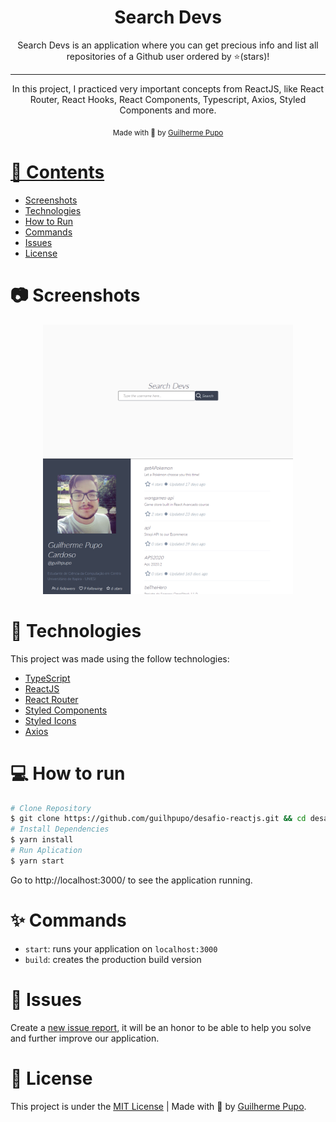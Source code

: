 <h1 align="center">
   Search Devs
</h1>

<p align="center">
  Search Devs is an application where you can get precious info and list all repositories of a Github user ordered by ⭐(stars)!
</p>

<hr />

<p align="center">In this project, I practiced very important concepts from ReactJS, like React Router, React Hooks, React Components, Typescript, Axios, Styled Components and more.
</p>

<div align="center">
  <sub> Made with 💖 by
    <a href="https://github.com/guilhpupo">Guilherme Pupo
  </sub>
</div>

# 📌 Contents

* [Screenshots](#camera-screenshots)
* [Technologies](#rocket-technologies)
* [How to Run](#computer-how-to-run)
* [Commands](#sparkles-commands)
* [Issues](#bug-issues)
* [License](#page_facing_up-license)

# :camera: Screenshots
<div align="center" display="flex">
   <img src="./public/img/home.png" width="400px">
   <img src="./public/img/profile.png" width="400px">
</div>

# :rocket: Technologies
This project was made using the follow technologies:

- [TypeScript](https://www.typescriptlang.org/)
- [ReactJS](https://reactjs.org/)
- [React Router](https://reactrouter.com/)
- [Styled Components](https://styled-components.com/)
- [Styled Icons](https://styled-icons.js.org/)
- [Axios](https://github.com/axios/axios)



# :computer: How to run

```bash
# Clone Repository
$ git clone https://github.com/guilhpupo/desafio-reactjs.git && cd desafio-reactjs
# Install Dependencies
$ yarn install
# Run Aplication
$ yarn start
```
Go to http://localhost:3000/ to see the application running.

# :sparkles: Commands

- `start`: runs your application on `localhost:3000`
- `build`: creates the production build version

# :bug: Issues

Create a <a href="https://github.com/guilhpupo/desafio-reactjs/issues">new issue report</a>, it will be an honor to be able to help you solve and further improve our application.
# :page_facing_up: License

This project is under the [MIT License](./LICENSE) |
Made with 💖 by [Guilherme Pupo](https://www.linkedin.com/in/guilhpupo/).

